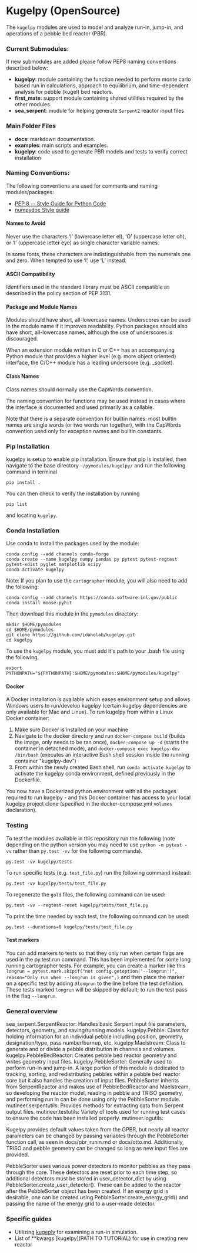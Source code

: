 # Kugelpy (OpenSource)

The `kugelpy` modules are used to model and analyze run-in, jump-in, and operations of a pebble bed reactor (PBR).

### Current Submodules:

If new submodules are added please follow PEP8 naming conventions described below:

- **kugelpy**: module containing the function needed to perform monte carlo based run in calculations, approach to equilibrium, and time-dependent analysis  for pebble (kugel) bed reactors.
- **first_mate**: support module containing shared utilities required by the other modules.
- **sea_serpent**: module for helping generate `Serpent2` reactor input files

### Main Folder Files

- **docs**: markdown documentation.
- **examples**: main scripts and examples.
- **kugelpy**: code used to generate PBR models and tests to verify correct installation

### Naming Conventions:

The following conventions are used for comments and naming modules/packages:

- [PEP 8 -- Style Guide for Python Code](https://www.python.org/dev/peps/pep-0008/#naming-conventionshttps://www.python.org/dev/peps/pep-0008/#naming-conventions)
- [numpydoc Style guide](https://numpydoc.readthedocs.io/en/latest/format.html)

#### Names to Avoid

Never use the characters ‘l’ (lowercase letter el), ‘O’ (uppercase letter oh), or ‘I’ (uppercase letter eye) as single character variable names.

In some fonts, these characters are indistinguishable from the numerals one and zero. When tempted to use ‘l’, use ‘L’ instead.

#### ASCII Compatibility
Identifiers used in the standard library must be ASCII compatible as described in the policy section of PEP 3131.

#### Package and Module Names
Modules should have short, all-lowercase names. Underscores can be used in the module name if it improves readability. Python packages should also have short, all-lowercase names, although the use of underscores is discouraged.

When an extension module written in C or C++ has an accompanying Python module that provides a higher level (e.g. more object oriented) interface, the C/C++ module has a leading underscore (e.g. _socket).

#### Class Names
Class names should normally use the CapWords convention.

The naming convention for functions may be used instead in cases where the interface is documented and used primarily as a callable.

Note that there is a separate convention for builtin names: most builtin names are single words (or two words run together), with the CapWords convention used only for exception names and builtin constants.

### Pip Installation

kugelpy is setup to enable pip installation. Ensure that pip is installed, then navigate to the base directory ```~/pymodules/kugelpy/``` and run the following command in terminal

```
pip install .
```

You can then check to verify the installation by running

```
pip list 
```

and locating ```kugelpy```.

### Conda Installation

Use conda to install the packages used by the module:

```shell
conda config --add channels conda-forge
conda create --name kugelpy numpy pandas py pytest pytest-regtest pytest-xdist pyglet matplotlib scipy
conda activate kugelpy
```

Note: If you plan to use the `cartographer` module, you will also need to add the following:

```shell
conda config --add channels https://conda.software.inl.gov/public
conda install moose-pyhit
```

Then download this module in the `pymodules` directory:

```shell
mkdir $HOME/pymodules
cd $HOME/pymodules
git clone https://github.com/idaholab/kugelpy.git
cd kugelpy
```

To use the `kugelpy` module, you must add it's path to your .bash file using the following.

```shell
export PYTHONPATH="${PYTHONPATH}:$HOME/pymodules:$HOME/pymodules/kugelpy"
```

#### Docker
A Docker installation is available which eases environment setup and allows Windows users to run/develop kugelpy (certain kugelpy dependencies are only available for Mac and Linux). To run kugelpy from within a Linux Docker container:

 1. Make sure Docker is installed on your machine
 2. Navigate to the docker directory and run `docker-compose build` (builds the image, only needs to be ran once), `docker-compose up -d` (starts the container in detached mode), and `docker-compose exec kugelpy-dev /bin/bash` (executes an interactive Bash shell session inside the running container "kugelpy-dev")
 3. From within the newly created Bash shell, run `conda activate kugelpy` to activate the kugelpy conda environment, defined previously in the Dockerfile.

You now have a Dockerized python environment with all the packages required to run kugelpy - and this Docker container has access to your local kugelpy project clone (specified in the docker-compose.yml `volumes` declaration).

### Testing

To test the modules available in this repository run the following (note depending on the python version you may need to use `python -m pytest -vv` rather than `py.test -vv` for the following commands).

```shell
py.test -vv kugelpy/tests
```

To run specific tests (e.g. `test_file.py`) run the following command instead:

```shell
py.test -vv kugelpy/tests/test_file.py
```

To regenerate the `gold` files, the following command can be used:

```shell
py.test -vv --regtest-reset kugelpy/tests/test_file.py
```

To print the time needed by each test, the following command can be used:

```shell
py.test --durations=0 kugelpy/tests/test_file.py
```

#### Test markers
You can add markers to tests so that they only run when certain flags are used in the py.test run command. This has been implemented for some long running cartographer tests. For example, you can create a marker like this `longrun = pytest.mark.skipif("not config.getoption('--longrun')", reason="Only run when --longrun is given",)` and then place the marker on a specific test by adding `@longrun` to the line before the test definition. These tests marked `longrun` will be skipped by default; to run the test pass in the flag `--longrun`.

### General overview

sea_serpent.SerpentReactor:
    Handles basic Serpent input file parameters, detectors, geometry, and saving/running models.
kugelpy.Pebble:
    Class for holding information for an individual pebble including position, geometry, designation/type, pass number/burnup, etc.
kugelpy.Maelstream:
    Class to generate and or divide a pebble distribution in channels and
    volumes.
kugelpy.PebbleBedReactor:
    Creates pebble bed reactor geometry and writes geometry input files.
kugelpy.PebbleSorter:
    Generally used to perform run-in and jump-in. A large portion of this module is dedicated to tracking, sorting, and redistributing pebbles within a pebble bed reactor core but it also handles the creation of input files. PebbleSorter inherits from SerpentReactor and makes use of PebbleBedReactor and Maelstream, so developing the reactor model, reading in pebble and TRISO geometry, and performing run in can be done using only the PebbleSorter module.
mutineer.serpentutils:
    Provides methods for extracting data from Serpent output files.
mutineer.testutils:
    Variety of tools used for running test cases to ensure the code has been installed properly.
mutineer.logutils:

Kugelpy provides default values taken from the GPBR, but nearly all reactor parameters can be changed by passing variables through the PebbleSorter function call, as seen in docs/pbr_runin.md or docs/otto.md. Additionally, TRISO and pebble geometry can be changed so long as new input files are provided. 

PebbleSorter uses various power detectors to monitor pebbles as they pass through the core. These detectors are reset prior to each time step, so additional detectors must be stored in user_detector_dict by using PebbleSorter.create_user_detector(). These can be added to the reactor after the PebbleSorter object has been created. If an energy grid is desirable, one can be created using PebbleSorter.create_energy_grid() and passing the name of the energy grid to a user-made detector.

### Specific guides

* Utilizing [kugeply](docs/pbr_runin.md) for examining a run-in simulation.
* List of **kwargs [kugelpy](PATH TO TUTORIAL) for use in creating new reactor
